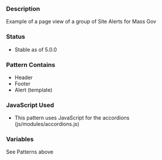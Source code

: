 ### Description
Example of a page view of a group of Site Alerts for Mass Gov

### Status
* Stable as of 5.0.0

### Pattern Contains
* Header
* Footer
* Alert (template)

### JavaScript Used
* This pattern uses JavaScript for the accordions (js/modules/accordions.js)

### Variables
See Patterns above
